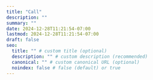 ```yaml
---
title: "Call"
description: ""
summary: ""
date: 2024-12-28T11:21:54-07:00
lastmod: 2024-12-28T11:21:54-07:00
draft: false
seo:
  title: "" # custom title (optional)
  description: "" # custom description (recommended)
  canonical: "" # custom canonical URL (optional)
  noindex: false # false (default) or true
---
```


